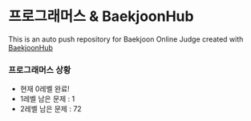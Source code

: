 # 프로그래머스 & BaekjoonHub
This is an auto push repository for Baekjoon Online Judge created with [BaekjoonHub](https://github.com/BaekjoonHub/BaekjoonHub)
### 프로그래머스 상황
- 현재 0레벨 완료!
- 1레벨 남은 문제 : 1
- 2레벨 남은 문제 : 72

